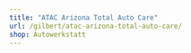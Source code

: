 ```yaml
---
title: "ATAC Arizona Total Auto Care"
url: /gilbert/atac-arizona-total-auto-care/
shop: Autowerkstatt
---
```

